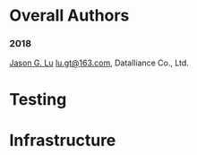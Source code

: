 
# Overall Authors

### 2018

[Jason G. Lu](http://github.com/lugt) lu.gt@163.com, Datalliance Co., Ltd.

# Testing

# Infrastructure

